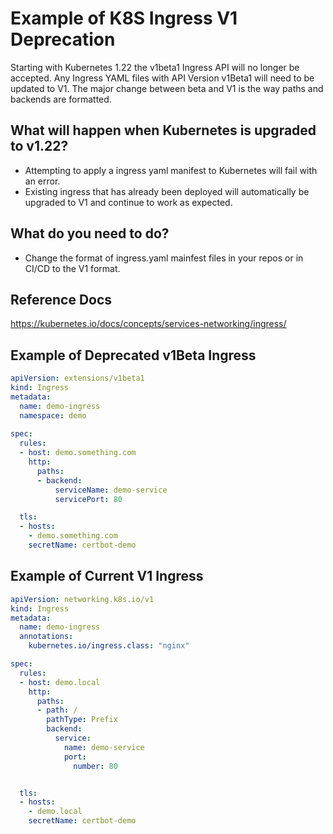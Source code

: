 # Example of K8S Ingress V1 Deprecation 

Starting with Kubernetes 1.22 the v1beta1 Ingress API will no longer be accepted.  Any Ingress YAML files with API Version v1Beta1 will need to be updated to V1.  The major change between beta and V1 is the way paths and backends are formatted.  

## What will happen when Kubernetes is upgraded to v1.22?

- Attempting to apply a ingress yaml manifest to Kubernetes will fail with an error.
- Existing ingress that has already been deployed will automatically be upgraded to V1 and continue to work as expected.  

## What do you need to do?
- Change the format of ingress.yaml mainfest files in your repos or in CI/CD to the V1 format.  

## Reference Docs
https://kubernetes.io/docs/concepts/services-networking/ingress/


## Example of Deprecated v1Beta Ingress
```YAML
apiVersion: extensions/v1beta1
kind: Ingress
metadata:
  name: demo-ingress
  namespace: demo
  
spec:
  rules:
  - host: demo.something.com
    http:
      paths:
      - backend:
          serviceName: demo-service
          servicePort: 80

  tls:
  - hosts:
    - demo.something.com
    secretName: certbot-demo
```

## Example of Current V1 Ingress
```yaml
apiVersion: networking.k8s.io/v1
kind: Ingress
metadata:
  name: demo-ingress
  annotations:
    kubernetes.io/ingress.class: "nginx"

spec:
  rules:
  - host: demo.local
    http:
      paths:
      - path: /
        pathType: Prefix
        backend:
          service:
            name: demo-service
            port: 
              number: 80


  tls:
  - hosts:
    - demo.local
    secretName: certbot-demo
```
